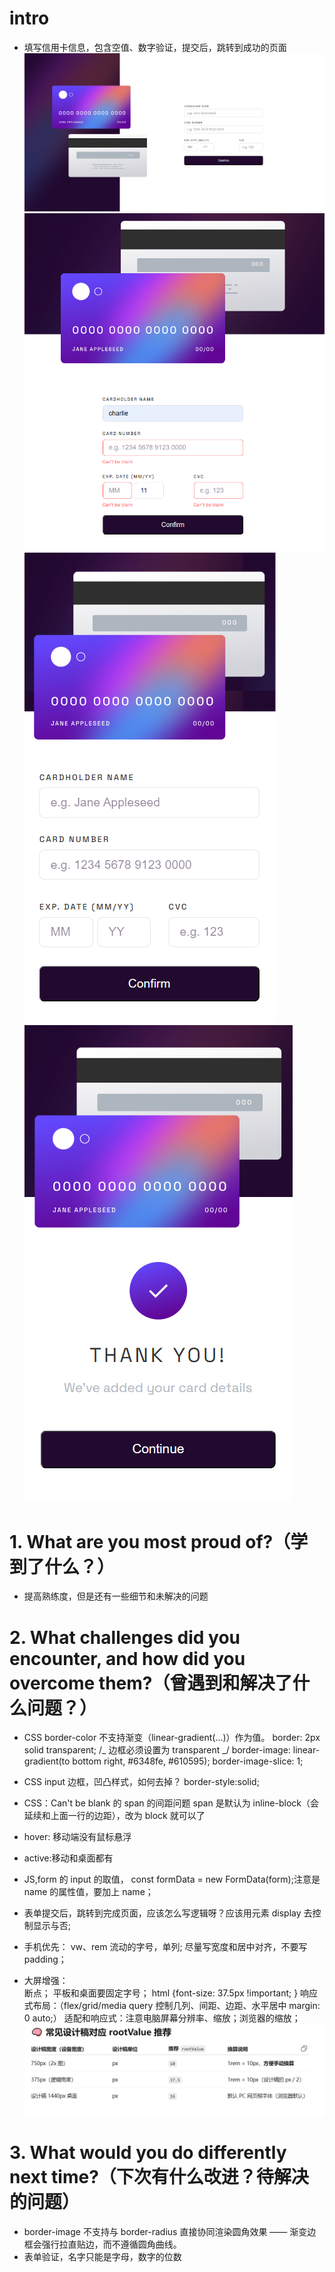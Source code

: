 # intro

- 填写信用卡信息，包含空值、数字验证，提交后，跳转到成功的页面
  ![alt text](./images/screenshort_desktop.png)
  ![alt text](./images/screenshort_pad_active.png)
  ![alt text](./images/screenshort_mobile.png)
  ![alt text](./images/screenshort_mobile_complete.png)

# 1. What are you most proud of?（学到了什么？）

- 提高熟练度，但是还有一些细节和未解决的问题

# 2. What challenges did you encounter, and how did you overcome them?（曾遇到和解决了什么问题？）

- CSS border-color 不支持渐变（linear-gradient(...)）作为值。
  border: 2px solid transparent; /_ 边框必须设置为 transparent _/
  border-image: linear-gradient(to bottom right, #6348fe, #610595);
  border-image-slice: 1;
- CSS input 边框，凹凸样式，如何去掉？
  border-style:solid;
- CSS：Can't be blank 的 span 的间距问题
  span 是默认为 inline-block（会延续和上面一行的边距），改为 block 就可以了
- hover: 移动端没有鼠标悬浮
- active:移动和桌面都有

- JS,form 的 input 的取值， const formData = new FormData(form);注意是 name 的属性值，要加上 name；
- 表单提交后，跳转到完成页面，应该怎么写逻辑呀？应该用元素 display 去控制显示与否;

- 手机优先：
  vw、rem 流动的字号，单列;
  尽量写宽度和居中对齐，不要写 padding；
- 大屏增强：  
  断点；
  平板和桌面要固定字号； html {font-size: 37.5px !important; }
  响应式布局：（flex/grid/media query 控制几列、间距、边距、水平居中 margin: 0 auto;）
  适配和响应式：注意电脑屏幕分辨率、缩放；浏览器的缩放；
  ![alt text](./images/适配和响应式.png)

# 3. What would you do differently next time?（下次有什么改进？待解决的问题）

- border-image 不支持与 border-radius 直接协同渲染圆角效果 —— 渐变边框会强行拉直贴边，而不遵循圆角曲线。
- 表单验证，名字只能是字母，数字的位数
